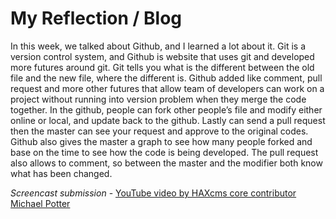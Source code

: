 # My Reflection / Blog

In this week, we talked about Github, and I learned a lot about it. Git is a version control system, and Github is website that uses git and developed more futures around git. Git tells you what is the different between the old file and the new file, where the different is. Github added like comment, pull request and more other futures that allow team of developers can work on a project without running into version problem when they merge the code together.
In the github, people can fork other people’s file and modify either online or local, and update back to the github. Lastly can send a pull request then the master can see your request and approve to the original codes. Github also gives the master a graph to see how many people forked and base on the time to see how the code is being developed. The pull request also allows to comment, so between the master and the modifier both know what has been changed.



*Screencast submission* - [YouTube video by HAXcms core contributor Michael Potter](https://youtu.be/__ore1itR_U)
